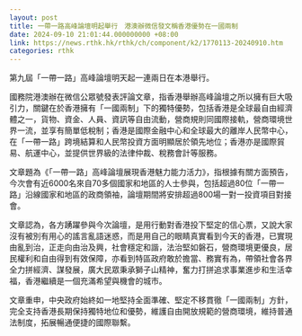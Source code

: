 ```yaml
---
layout: post
title: 一帶一路高峰論壇明起舉行　港澳辦微信發文稱香港優勢在一國兩制
date: 2024-09-10 21:01:44.000000000 +08:00
link: https://news.rthk.hk/rthk/ch/component/k2/1770113-20240910.htm
categories: rthk
---
```


第九屆「一帶一路」高峰論壇明天起一連兩日在本港舉行。

國務院港澳辦在微信公眾號發表評論文章，指香港舉辦高峰論壇之所以擁有巨大吸引力，關鍵在於香港擁有「一國兩制」下的獨特優勢，包括香港是全球最自由經濟體之一，貨物、資金、人員、資訊等自由流動，營商規則同國際接軌，營商環境世界一流，並享有簡單低稅制；香港是國際金融中心和全球最大的離岸人民幣中心，在「一帶一路」跨境結算和人民幣投資方面明顯居於領先地位；香港亦是國際貿易、航運中心，並提供世界級的法律仲裁、稅務會計等服務。

文章題為《「一帶一路」高峰論壇展現香港魅力能力活力》，指根據有關方面預告，今次會有近6000名來自70多個國家和地區的人士參與，包括超過80位「一帶一路」沿線國家和地區的政商領袖，論壇期間將安排超過800場一對一投資項目對接會。

文章認為，各方踴躍參與今次論壇，是用行動對香港投下堅定的信心票，又說大家沒有被別有用心的謠言亂語迷惑，而是用自己的眼睛真實看到今天的香港，已實現由亂到治，正走向由治及興，社會穩定和諧，法治堅如磐石，營商環境更優良，居民權利和自由得到有效保障，亦看到特區政府敢於擔當、務實有為，帶領社會各界全力拼經濟、謀發展，廣大民眾秉承獅子山精神，奮力打拼追求事業進步和生活幸福，香港繼續是一個充滿希望與機會的城市。

文章重申，中央政府始終如一地堅持全面準確、堅定不移貫徹「一國兩制」方針，完全支持香港長期保持獨特地位和優勢，維護自由開放規範的營商環境，維持普通法制度，拓展暢通便捷的國際聯繫。
